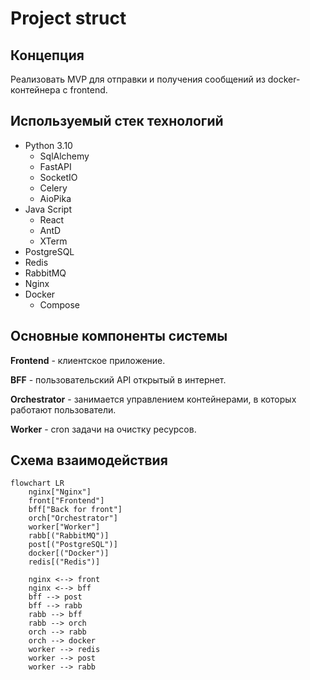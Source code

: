 # Project struct

## Концепция

Реализовать MVP для отправки и получения сообщений из docker-контейнера с frontend.

## Используемый стек технологий

- Python 3.10
    - SqlAlchemy
    - FastAPI
    - SocketIO
    - Celery
    - AioPika
- Java Script
    - React
    - AntD
    - XTerm
- PostgreSQL
- Redis
- RabbitMQ
- Nginx
- Docker
    - Compose

## Основные компоненты системы

**Frontend** - клиентское приложение.

**BFF** - пользовательский API открытый в интернет.

**Orchestrator** - занимается управлением контейнерами, в которых работают пользователи.

**Worker** - cron задачи на очистку ресурсов.

## Схема взаимодействия

```mermaid
flowchart LR
    nginx["Nginx"]
    front["Frontend"]
    bff["Back for front"]
    orch["Orchestrator"]
    worker["Worker"]
    rabb[("RabbitMQ")]
    post[("PostgreSQL")]
    docker[("Docker")]
    redis[("Redis")]

    nginx <--> front
    nginx <--> bff
    bff --> post
    bff --> rabb
    rabb --> bff
    rabb --> orch
    orch --> rabb
    orch --> docker
    worker --> redis
    worker --> post
    worker --> rabb
```
